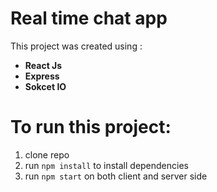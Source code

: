 # Real time chat app

This project was created using :
<ul>
  <li><b>React Js</b></li>
   <li><b>Express</b></li>
   <li><b>Sokcet IO</b></li>
   
  </ul>

# To run this project:
<ol>
  <li>clone repo</li>
  <li>run <code>npm install</code> to install dependencies</li>
  <li>run <code>npm start</code> on both client and server side</li>
  
<ol>



